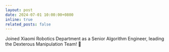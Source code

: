 ```yaml
---
layout: post
date: 2024-07-01 10:00:00+0800
inline: true
related_posts: false
---
```


Joined Xiaomi Robotics Department as a Senior Algorithm Engineer, leading the Dexterous Manipulation Team! 🎉
